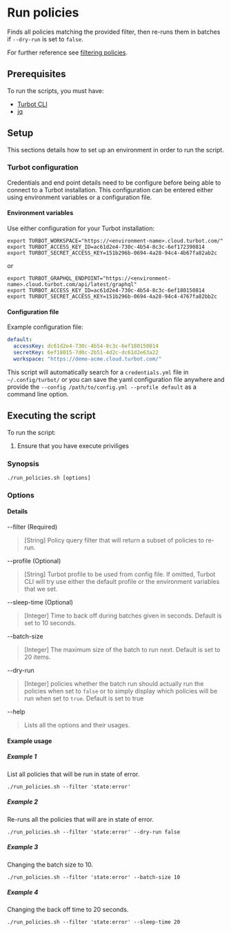 # Run policies

Finds all policies matching the provided filter, then re-runs them in batches if `--dry-run` is set to `false`.

For further reference see [filtering policies](https://turbot.com/v5/docs/reference/filter/policies#filtering-policies).

## Prerequisites

To run the scripts, you must have:

- [Turbot CLI](https://turbot.com/v5/developers/)
- [jq](https://stedolan.github.io/jq/download/)

## Setup

This sections details how to set up an environment in order to run the script.

### Turbot configuration

Credentials and end point details need to be configure before being able to connect to a Turbot installation.
This configuration can be entered either using environment variables or a configuration file.

#### Environment variables

Use either configuration for your Turbot installation:

```shell
export TURBOT_WORKSPACE="https://<environment-name>.cloud.turbot.com/"
export TURBOT_ACCESS_KEY_ID=ac61d2e4-730c-4b54-8c3c-6ef172390814
export TURBOT_SECRET_ACCESS_KEY=151b296b-0694-4a28-94c4-4b67fa82ab2c
```

or

```shell
export TURBOT_GRAPHQL_ENDPOINT="https://<environment-name>.cloud.turbot.com/api/latest/graphql"
export TURBOT_ACCESS_KEY_ID=ac61d2e4-730c-4b54-8c3c-6ef180150814
export TURBOT_SECRET_ACCESS_KEY=151b296b-0694-4a28-94c4-4767fa82bb2c
```

#### Configuration file

Example configuration file:

```yaml
default:
  accessKey: dc61d2e4-730c-4b54-8c3c-6ef180150814
  secretKey: 6ef18015-7d0c-2b51-4d2c-dc61d2e63a22
  workspace: "https://demo-acme.cloud.turbot.com/"
```

This script will automatically search for a `credentials.yml` file in `~/.config/turbot/` or you can save the yaml configuration file anywhere and provide the `--config /path/to/config.yml --profile default` as a command line option.

## Executing the script

To run the script:

1. Ensure that you have execute priviliges

### Synopsis

```shell
./run_policies.sh [options]
```

### Options

#### Details

--filter (Required)

> [String] Policy query filter that will return a subset of policies to re-run.

--profile (Optional)

> [String] Turbot profile to be used from config file.
> If omitted, Turbot CLI will try use either the default profile or the environment variables that we set.

--sleep-time (Optional)

> [Integer] Time to back off during batches given in seconds.
> Default is set to 10 seconds.

--batch-size

> [Integer] The maximum size of the batch to run next.
> Default is set to 20 items.

--dry-run

> [Integer] policies whether the batch run should actually run the policies when set to `false` or to simply display which policies will be run when set to `true`.
> Default is set to true

--help

> Lists all the options and their usages.

#### Example usage

##### Example 1

List all policies that will be run in state of error.

```shell
./run_policies.sh --filter 'state:error'
```

##### Example 2

Re-runs all the policies that will are in state of error.

```shell
./run_policies.sh --filter 'state:error' --dry-run false
```

##### Example 3

Changing the batch size to 10.

```shell
./run_policies.sh --filter 'state:error' --batch-size 10
```

##### Example 4

Changing the back off time to 20 seconds.

```shell
./run_policies.sh --filter 'state:error' --sleep-time 20
```
